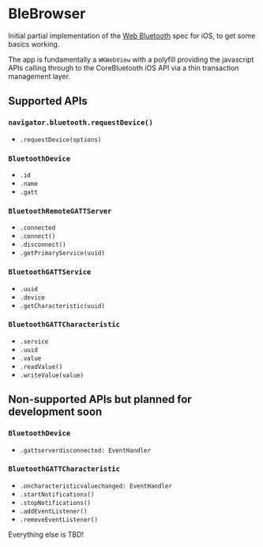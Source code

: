 # BleBrowser

Initial partial implementation of the [Web Bluetooth](https://webbluetoothcg.github.io/web-bluetooth/) 
spec for iOS, to get some basics working. 

The app is fundamentally a `WKWebView` with a polyfill providing the javascript APIs calling 
through to the CoreBluetooth iOS API via a thin transaction management layer.

## Supported APIs

### `navigator.bluetooth.requestDevice()`

- `.requestDevice(options)`

### `BluetoothDevice`

- `.id`
- `.name`
- `.gatt`

### `BluetoothRemoteGATTServer`

- `.connected`
- `.connect()`
- `.disconnect()`
- `.getPrimaryService(uuid)`

### `BluetoothGATTService`

- `.uuid`
- `.device`
- `.getCharacteristic(uuid)`

### `BluetoothGATTCharacteristic`

- `.service`
- `.uuid`
- `.value`
- `.readValue()`
- `.writeValue(value)`

## Non-supported APIs but planned for development soon

### `BluetoothDevice`

- `.gattserverdisconnected: EventHandler`

### `BluetoothGATTCharacteristic`

- `.oncharacteristicvaluechanged: EventHandler`
- `.startNotifications()`
- `.stopNotifications()`
- `.addEventListener()`
- `.removeEventListener()`

Everything else is TBD!
